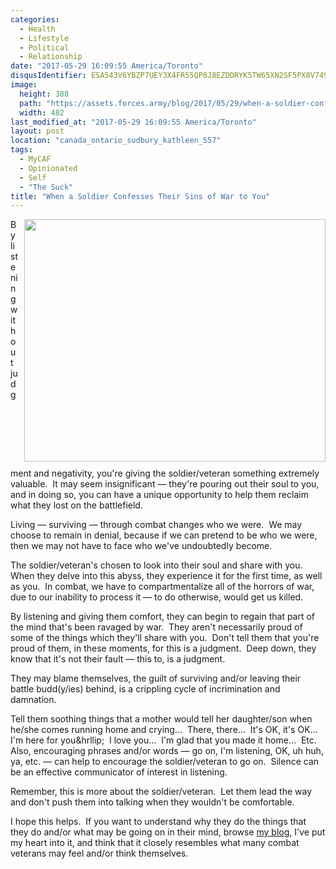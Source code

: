 ```yaml
---
categories:
  - Health
  - Lifestyle
  - Political
  - Relationship
date: "2017-05-29 16:09:55 America/Toronto"
disqusIdentifier: ESA543V6YBZP7UEY3X4FR55QP8J8EZDDRYK5TW65XN2SF5PX8V749P6WKKQNMSY3J4X9WMYXCN435K8MF6RJ7BCQPZPDHC2UTR45
image:
  height: 388
  path: "https://assets.forces.army/blog/2017/05/29/when-a-soldier-confesses-their-sins-of-war-to-you/hotlink-ok/the-sins-of-war_482x388.png"
  width: 482
last_modified_at: "2017-05-29 16:09:55 America/Toronto"
layout: post
location: "canada_ontario_sudbury_kathleen_557"
tags:
  - MyCAF
  - Opinionated
  - Self
  - "The Suck"
title: "When a Soldier Confesses Their Sins of War to You"
---
```


<img alt="" height="388" src="{{ site.uri.assets }}/blog/2017/05/29/when-a-soldier-confesses-their-sins-of-war-to-you/the-sins-of-war_482x388.png"
  style="border: 0px; float: right; margin-bottom: 10px; margin-left: 10px;" width="482" />
<p>
  By listening without judgment and negativity, you're giving the soldier/veteran something extremely valuable.&nbsp; It may seem insignificant &#8212; they're
  pouring out their soul to you, and in doing so, you can have a unique opportunity to help them reclaim what they lost on the battlefield.
</p>
<p>
  Living &#8212; surviving &#8212; through combat changes who we were.&nbsp; We may choose to remain in denial, because if we can pretend to be who we were,
  then we may not have to face who we've undoubtedly become.
</p>
<p>
  The soldier/veteran's chosen to look into their soul and share with you.&nbsp; When they delve into this abyss, they experience it for the first time, as well
  as you.&nbsp; In combat, we have to compartmentalize all of the horrors of war, due to our inability to process it &#8212; to do otherwise, would get us
  killed.
</p>
<!-- excerptBreak -->
<p>
  By listening and giving them comfort, they can begin to regain that part of the mind that's been ravaged by war.&nbsp; They aren't necessarily proud of some
  of the things which they'll share with you.&nbsp; Don't tell them that you're proud of them, in these moments, for this is a judgment.&nbsp; Deep down, they
  know that it's not their fault &#8212; this to, is a judgment.
</p>
<p>
  They may blame themselves, the guilt of surviving and/or leaving their battle budd(y/ies) behind, is a crippling cycle of incrimination and damnation.
</p>
<p>
  Tell them soothing things that a mother would tell her daughter/son when he/she comes running home and crying&hellip;&nbsp; There, there&hellip;&nbsp; It's
  OK, it's OK&hellip;&nbsp; I'm here for you&hrllip;&nbsp; I love you&hellip;&nbsp; I'm glad that you made it home&hellip;&nbsp; Etc.&nbsp; Also, encouraging
  phrases and/or words &#8212; go on, I'm listening, OK, uh huh, ya, etc. &#8212; can help to encourage the soldier/veteran to go on.&nbsp; Silence can be an
  effective communicator of interest in listening.
</p>
<p>
  Remember, this is more about the soldier/veteran.&nbsp; Let them lead the way and don't push them into talking when they wouldn't be comfortable.
</p>
<p>
  I hope this helps.&nbsp; If you want to understand why they do the things that they do and/or what may be going on in their mind, browse <a
    href="{{ site.uri.blog }}" rel="me" title="">my blog</a>, I've put my heart into it, and think that it closely resembles what many combat veterans may feel
  and/or think themselves.
</p>
